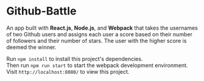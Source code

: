 # Github-Battle

An app built with <b>React.js</b>, <b>Node.js</b>, and <b>Webpack</b> that takes the usernames of two Github users and assigns each user a score based on their number of followers and their number of stars. The user with the higher score is deemed the winner.

Run <code>npm install</code> to install this project's dependencies. <br>
Then run <code>npm run start</code> to start the webpack development environment. <br>
Visit <code>http://localhost:8080/</code> to view this project.
